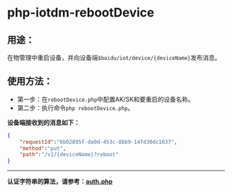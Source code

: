# php-iotdm-rebootDevice

## 用途：

在物管理中重启设备，并向设备端`$baidu/iot/device/{deviceName}`发布消息。

## 使用方法：

* 第一步：在`rebootDevice.php`中配置AK/SK和要重启的设备名称。
* 第二步：执行命令`php rebootDevice.php`。

**设备端接收到的消息如下：**

```json
{
    "requestId":"6b02895f-da0d-453c-8bb9-14fd30dc1637",
    "method":"put",
    "path":"/v1/{deviceName}?reboot"
}
```

---

**认证字符串的算法，请参考：[auth.php](../../authorization/auth.php)**